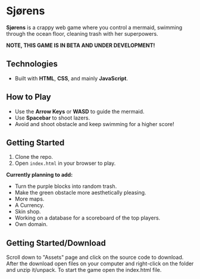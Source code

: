 # Sjørens

**Sjørens** is a crappy web game where you control a mermaid, swimming through the ocean floor, cleaning trash with her superpowers.

**NOTE, THIS GAME IS IN BETA AND UNDER DEVELOPMENT!**

## Technologies
- Built with **HTML**, **CSS**, and mainly **JavaScript**.

## How to Play
- Use the **Arrow Keys** or **WASD** to guide the mermaid.
- Use **Spacebar** to shoot lazers.
- Avoid and shoot obstacle and keep swimming for a higher score!

## Getting Started
1. Clone the repo.
2. Open `index.html` in your browser to play.

**Currently planning to add:**

- Turn the purple blocks into random trash.
- Make the green obstacle more aesthetically pleasing.
- More maps.
- A Currency.
- Skin shop.
- Working on a database for a scoreboard of the top players.
- Own domain.



## Getting Started/Download
Scroll down to "Assets" page and click on the source code to download.
After the download open files on your computer and right-click on the folder and unzip it/unpack.
To start the game open the index.html file.
